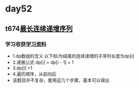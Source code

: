 # day52
## t674[最长连续递增序列](https://leetcode.cn/problems/longest-increasing-subsequence/)
### 学习收获[学习资料](https://programmercarl.com/0674.%E6%9C%80%E9%95%BF%E8%BF%9E%E7%BB%AD%E9%80%92%E5%A2%9E%E5%BA%8F%E5%88%97.html#%E6%80%9D%E8%B7%AF)
  - 1.dp数组的含义 以下标i为结尾的连续递增的子序列长度为dp[i]
  - 2.递推公式 dp[i] = dp[i - 1] + 1
  - 3.dp[i] =1
  - 4.遍历顺序，从前向后
  - 该题目并不复杂，套用这几个步骤，基本可以得出
